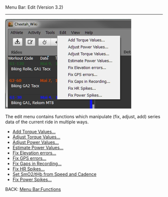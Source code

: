 Menu Bar: Edit (Version 3.2)
***

![Tools Menu](https://raw.githubusercontent.com/GoldenCheetah/GoldenCheetah/master/doc/wiki/MenuBar_Edit.jpg)

The edit menu contains functions which manipulate (fix, adjust, add) series data of the current ride in multiple ways.

* [Add Torque Values...](https://github.com/GoldenCheetah/GoldenCheetah/wiki/UG_Special-Topics_Ride-Processing#tool-add-torque)
* [Adjust Torque Values...](https://github.com/GoldenCheetah/GoldenCheetah/wiki/UG_Special-Topics_Ride-Processing#tool-adjust-torque)
* [Adjust Power Values...](https://github.com/GoldenCheetah/GoldenCheetah/wiki/UG_Special-Topics_Ride-Processing#tool-adjust-power)
* [Estimate Power Values...](https://github.com/GoldenCheetah/GoldenCheetah/wiki/UG_Special-Topics_Ride-Processing#tool-estimate-power)
* [Fix Elevation errors...](https://github.com/GoldenCheetah/GoldenCheetah/wiki/UG_Special-Topics_Ride-Processing#tool-fix-elevation-errors)
* [Fix GPS errors...](https://github.com/GoldenCheetah/GoldenCheetah/wiki/UG_Special-Topics_Ride-Processing#tool-fix-gps-errors)
* [Fix Gaps in Recording...](https://github.com/GoldenCheetah/GoldenCheetah/wiki/UG_Special-Topics_Ride-Processing#tool-fix-gaps-in-recording)
* [Fix HR Spikes...](https://github.com/GoldenCheetah/GoldenCheetah/wiki/UG_Special-Topics_Ride-Processing#tool-fix-hr-spikes)
* [Set SmO2/tHb from Speed and Cadence](https://github.com/GoldenCheetah/GoldenCheetah/wiki/UG_Special-Topics_Ride-Processing#edit-tool-set-smo2thb-from-speed-and-cadence)
* [Fix Power Spikes...](https://github.com/GoldenCheetah/GoldenCheetah/wiki/UG_Special-Topics_Ride-Processing#tool-fix-power-spikes)

BACK: [Menu Bar:Functions](https://github.com/GoldenCheetah/GoldenCheetah/wiki/UG_Menu-Bar_Functions)
